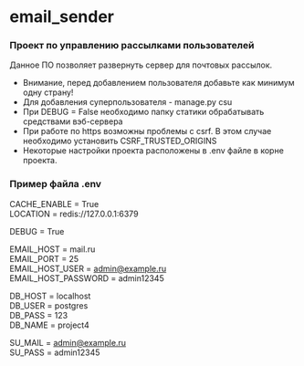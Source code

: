 # email_sender


### Проект по управлению рассылками пользователей


Данное ПО позволяет развернуть сервер для почтовых рассылок.


+ Внимание, перед добавлением пользователя добавьте как минимум одну страну!
+ Для добавления суперпользователя - manage.py csu
+ При DEBUG = False необходимо папку статики обрабатывать средствами вэб-сервера
+ При работе по https возможны проблемы с csrf. В этом случае необходимо установить CSRF_TRUSTED_ORIGINS 
+ Некоторые настройки проекта расположены в .env файле в корне проекта. 



### Пример файла .env

CACHE_ENABLE = True  
LOCATION = redis://127.0.0.1:6379  
  
DEBUG = True  
  
EMAIL_HOST = mail.ru  
EMAIL_PORT = 25  
EMAIL_HOST_USER = admin@example.ru  
EMAIL_HOST_PASSWORD = admin12345  
  
DB_HOST = localhost  
DB_USER = postgres  
DB_PASS = 123  
DB_NAME = project4  
  
SU_MAIL = admin@example.ru  
SU_PASS = admin12345  
